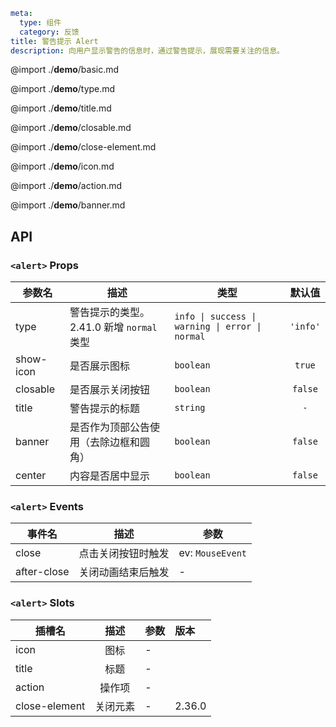 ```yaml
meta:
  type: 组件
  category: 反馈
title: 警告提示 Alert
description: 向用户显示警告的信息时，通过警告提示，展现需要关注的信息。
```

@import ./**demo**/basic.md

@import ./**demo**/type.md

@import ./**demo**/title.md

@import ./**demo**/closable.md

@import ./**demo**/close-element.md

@import ./**demo**/icon.md

@import ./**demo**/action.md

@import ./**demo**/banner.md

## API

### `<alert>` Props

| 参数名    | 描述                                      | 类型                                            |  默认值  |
| --------- | ----------------------------------------- | ----------------------------------------------- | :------: |
| type      | 警告提示的类型。2.41.0 新增 `normal` 类型 | `info \| success \| warning \| error \| normal` | `'info'` |
| show-icon | 是否展示图标                              | `boolean`                                       |  `true`  |
| closable  | 是否展示关闭按钮                          | `boolean`                                       | `false`  |
| title     | 警告提示的标题                            | `string`                                        |   `-`    |
| banner    | 是否作为顶部公告使用（去除边框和圆角）    | `boolean`                                       | `false`  |
| center    | 内容是否居中显示                          | `boolean`                                       | `false`  |

### `<alert>` Events

| 事件名      | 描述               | 参数             |
| ----------- | ------------------ | ---------------- |
| close       | 点击关闭按钮时触发 | ev: `MouseEvent` |
| after-close | 关闭动画结束后触发 | -                |

### `<alert>` Slots

| 插槽名        |   描述   | 参数 | 版本   |
| ------------- | :------: | ---- | :----- |
| icon          |   图标   | -    |        |
| title         |   标题   | -    |        |
| action        |  操作项  | -    |        |
| close-element | 关闭元素 | -    | 2.36.0 |
